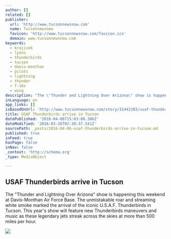 ```yaml
---
author: []
related: []
publisher:
  url: 'http://www.tucsonnewsnow.com'
  name: Tucsonnewsnow
  favicon: 'http://www.tucsonnewsnow.com/favicon.ico'
  domain: www.tucsonnewsnow.com
keywords:
  - krajicek
  - lyons
  - thunderbirds
  - tucson
  - davis-monthan
  - pilots
  - lightning
  - thunder
  - f-16s
  - wing
description: "The \"Thunder and Lightning Over Arizona\" show is happening this weekend at Davis-Monthan Air Force Base. The unmistakable roar and streaming white smoke marked the arrival of the iconic U.S.A.F. Thunderbirds in Tucson. This year's show will feature new Thunderbirds maneuvers and music as these legendary jets streak across the skies at more than 500 miles per hour."
inLanguage: en
app_links: []
isBasedOnUrl: 'http://www.tucsonnewsnow.com/story/31442383/usaf-thunderbirds-arrive-in-tucson'
title: USAF Thunderbirds arrive in Tucson
datePublished: '2016-04-06T15:03:08.386Z'
dateModified: '2016-03-26T02:38:37.541Z'
sourcePath: _posts/2016-04-06-usaf-thunderbirds-arrive-in-tucson.md
published: true
inFeed: true
hasPage: false
inNav: false
_context: 'http://schema.org'
_type: MediaObject

---
```

<article style=""><h1>USAF Thunderbirds arrive in Tucson</h1><p>The "Thunder and Lightning Over Arizona" show is happening this weekend at Davis-Monthan Air Force Base. The unmistakable roar and streaming white smoke marked the arrival of the iconic U.S.A.F. Thunderbirds in Tucson. This year's show will feature new Thunderbirds maneuvers and music as these legendary jets streak across the skies at more than 500 miles per hour.</p><img src="http://kold.images.worldnow.com/images/10075444_G.jpg" /></article>